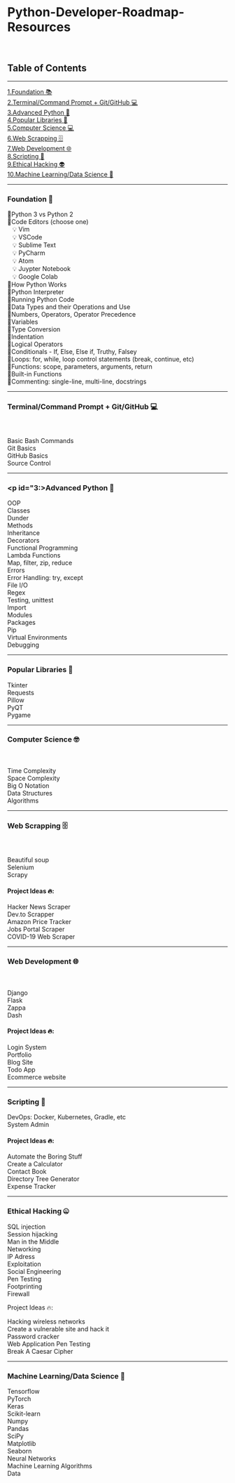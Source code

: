 # Python-Developer-Roadmap-Resources <br><br>




## Table of Contents
<hr>

[1.Foundation 📚](#1) <br>
[2.Terminal/Command Prompt + Git/GitHub 💻](#2) <br>
[3.Advanced Python 🐍](#3) <br>
[4.Popular Libraries 📙](#4) <br>
[5.Computer Science 💻](#5)<br>
[6.Web Scrapping 🗄️](#6) <br>
[7.Web Development 🌐](#7) <br>
[8.Scripting 📜](#8) <br>
[9.Ethical Hacking 👽](#9) <br>
[10.Machine Learning/Data Science 🤖](#10) <br>

<hr>

### <p id="1">Foundation 🐍</p>
📌Python 3 vs Python 2<br>
📌Code Editors (choose one)<br>
  &nbsp;&nbsp; 💡 Vim<br>
  &nbsp;&nbsp; 💡 VSCode<br>
  &nbsp;&nbsp; 💡 Sublime Text<br>
  &nbsp;&nbsp; 💡 PyCharm<br>
  &nbsp;&nbsp; 💡 Atom<br>
  &nbsp;&nbsp; 💡 Juypter Notebook<br>
  &nbsp;&nbsp; 💡 Google Colab<br>
📌How Python Works<br>
📌Python Interpreter<br>
📌Running Python Code<br>
📌Data Types and their Operations and Use<br>
📌Numbers, Operators, Operator Precedence<br>
📌Variables<br>
📌Type Conversion<br>
📌Indentation<br>
📌Logical Operators<br>
📌Conditionals - If, Else, Else if, Truthy, Falsey<br>
📌Loops: for, while, loop control statements (break, continue, etc)<br>
📌Functions: scope, parameters, arguments, return<br>
📌Built-in Functions<br>
📌Commenting: single-line, multi-line, docstrings<br>

<hr>

### <p id="2">Terminal/Command Prompt + Git/GitHub 💻</p> <br>
Basic Bash Commands<br>
Git Basics<br>
GitHub Basics<br>
Source Control<br>

<hr>

### <p id="3:>Advanced Python 🐍</p>
OOP<br>
Classes<br>
Dunder<br>
Methods<br>
Inheritance<br>
Decorators<br>
Functional Programming<br>
Lambda Functions<br>
Map, filter, zip, reduce<br>
Errors<br>
Error Handling: try, except<br>
File I/O<br>
Regex<br>
Testing, unittest<br>
Import<br>
Modules<br>
Packages<br>
Pip<br>
Virtual Environments<br>
Debugging<br>

<hr>

### <p id="4">Popular Libraries 📙</p>

Tkinter<br>
Requests<br>
Pillow<br>
PyQT<br>
Pygame<br>

<hr>

### <p id="5">Computer Science 🤓</p> <br>
Time Complexity<br>
Space Complexity<br>
Big O Notation<br>
Data Structures<br>
Algorithms<br>

<hr>

### <p id="6">Web Scrapping 🗄️</p> <br>
Beautiful soup<br>
Selenium<br>
Scrapy<br>

#### Project Ideas 🔥:

Hacker News Scraper<br>
Dev.to Scrapper<br>
Amazon Price Tracker<br>
Jobs Portal Scraper<br>
COVID-19 Web Scraper<br>

<hr>

### <p id="7">Web Development 🌐</p> <br>
Django<br>
Flask<br>
Zappa<br>
Dash<br>

#### Project Ideas 🔥: 

Login System<br>
Portfolio<br>
Blog Site<br>
Todo App<br>
Ecommerce website

<hr>

### <p id="8">Scripting 📜 </p>
DevOps: Docker, Kubernetes, Gradle, etc <br>
System Admin<br>

#### Project Ideas 🔥:

Automate the Boring Stuff<br>
Create a Calculator<br>
Contact Book<br>
Directory Tree Generator<br>
Expense Tracker<br>

<hr>

### <p id="9">Ethical Hacking 🤐</p>
SQL injection<br>
Session hijacking<br>
Man in the Middle<br>
Networking<br>
IP Adress<br>
Exploitation<br>
Social Engineering<br>
Pen Testing<br>
Footprinting<br>
Firewall<br>

Project Ideas 🔥:

Hacking wireless networks<br>
Create a vulnerable site and hack it<br>
Password cracker<br>
Web Application Pen Testing<br>
Break A Caesar Cipher<br>

<hr>

### <p id="10">Machine Learning/Data Science 🤖</p>

Tensorflow<br>
PyTorch<br>
Keras<br>
Scikit-learn<br>
Numpy<br>
Pandas<br>
SciPy<br>
Matplotlib<br>
Seaborn<br>
Neural Networks<br>
Machine Learning Algorithms<br>
Data<br>
